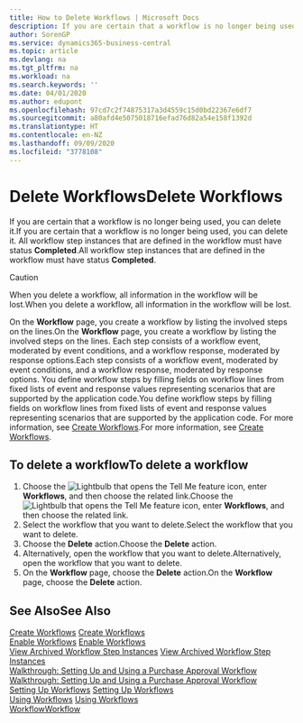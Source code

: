 ```yaml
---
title: How to Delete Workflows | Microsoft Docs
description: If you are certain that a workflow is no longer being used, you can delete it. All workflow step instances that are defined in the workflow must have status **Completed**.
author: SorenGP
ms.service: dynamics365-business-central
ms.topic: article
ms.devlang: na
ms.tgt_pltfrm: na
ms.workload: na
ms.search.keywords: ''
ms.date: 04/01/2020
ms.author: edupont
ms.openlocfilehash: 97cd7c2f74875317a3d4559c15d0bd22367e6df7
ms.sourcegitcommit: a80afd4e5075018716efad76d82a54e158f1392d
ms.translationtype: HT
ms.contentlocale: en-NZ
ms.lasthandoff: 09/09/2020
ms.locfileid: "3778108"
---
```

# <a name="delete-workflows"></a><span data-ttu-id="93473-104">Delete Workflows</span><span class="sxs-lookup"><span data-stu-id="93473-104">Delete Workflows</span></span>
<span data-ttu-id="93473-105">If you are certain that a workflow is no longer being used, you can delete it.</span><span class="sxs-lookup"><span data-stu-id="93473-105">If you are certain that a workflow is no longer being used, you can delete it.</span></span> <span data-ttu-id="93473-106">All workflow step instances that are defined in the workflow must have status **Completed**.</span><span class="sxs-lookup"><span data-stu-id="93473-106">All workflow step instances that are defined in the workflow must have status **Completed**.</span></span>  

> [!CAUTION]  
>  <span data-ttu-id="93473-107">When you delete a workflow, all information in the workflow will be lost.</span><span class="sxs-lookup"><span data-stu-id="93473-107">When you delete a workflow, all information in the workflow will be lost.</span></span>  

 <span data-ttu-id="93473-108">On the **Workflow** page, you create a workflow by listing the involved steps on the lines.</span><span class="sxs-lookup"><span data-stu-id="93473-108">On the **Workflow** page, you create a workflow by listing the involved steps on the lines.</span></span> <span data-ttu-id="93473-109">Each step consists of a workflow event, moderated by event conditions, and a workflow response, moderated by response options.</span><span class="sxs-lookup"><span data-stu-id="93473-109">Each step consists of a workflow event, moderated by event conditions, and a workflow response, moderated by response options.</span></span> <span data-ttu-id="93473-110">You define workflow steps by filling fields on workflow lines from fixed lists of event and response values representing scenarios that are supported by the application code.</span><span class="sxs-lookup"><span data-stu-id="93473-110">You define workflow steps by filling fields on workflow lines from fixed lists of event and response values representing scenarios that are supported by the application code.</span></span> <span data-ttu-id="93473-111">For more information, see [Create Workflows](across-how-to-create-workflows.md).</span><span class="sxs-lookup"><span data-stu-id="93473-111">For more information, see [Create Workflows](across-how-to-create-workflows.md).</span></span>  

## <a name="to-delete-a-workflow"></a><span data-ttu-id="93473-112">To delete a workflow</span><span class="sxs-lookup"><span data-stu-id="93473-112">To delete a workflow</span></span>  
1.  <span data-ttu-id="93473-113">Choose the ![Lightbulb that opens the Tell Me feature](media/ui-search/search_small.png "Tell me what you want to do") icon, enter **Workflows**, and then choose the related link.</span><span class="sxs-lookup"><span data-stu-id="93473-113">Choose the ![Lightbulb that opens the Tell Me feature](media/ui-search/search_small.png "Tell me what you want to do") icon, enter **Workflows**, and then choose the related link.</span></span>  
2.  <span data-ttu-id="93473-114">Select the workflow that you want to delete.</span><span class="sxs-lookup"><span data-stu-id="93473-114">Select the workflow that you want to delete.</span></span>  
3.  <span data-ttu-id="93473-115">Choose the **Delete** action.</span><span class="sxs-lookup"><span data-stu-id="93473-115">Choose the **Delete** action.</span></span>  
4.  <span data-ttu-id="93473-116">Alternatively, open the workflow that you want to delete.</span><span class="sxs-lookup"><span data-stu-id="93473-116">Alternatively, open the workflow that you want to delete.</span></span>  
5.  <span data-ttu-id="93473-117">On the **Workflow** page, choose the **Delete** action.</span><span class="sxs-lookup"><span data-stu-id="93473-117">On the **Workflow** page, choose the **Delete** action.</span></span>  

## <a name="see-also"></a><span data-ttu-id="93473-118">See Also</span><span class="sxs-lookup"><span data-stu-id="93473-118">See Also</span></span>  
 <span data-ttu-id="93473-119">[Create Workflows](across-how-to-create-workflows.md) </span><span class="sxs-lookup"><span data-stu-id="93473-119">[Create Workflows](across-how-to-create-workflows.md) </span></span>  
 <span data-ttu-id="93473-120">[Enable Workflows](across-how-to-enable-workflows.md) </span><span class="sxs-lookup"><span data-stu-id="93473-120">[Enable Workflows](across-how-to-enable-workflows.md) </span></span>  
 <span data-ttu-id="93473-121">[View Archived Workflow Step Instances](across-how-to-view-archived-workflow-step-instances.md) </span><span class="sxs-lookup"><span data-stu-id="93473-121">[View Archived Workflow Step Instances](across-how-to-view-archived-workflow-step-instances.md) </span></span>  
 <span data-ttu-id="93473-122">[Walkthrough: Setting Up and Using a Purchase Approval Workflow](walkthrough-setting-up-and-using-a-purchase-approval-workflow.md) </span><span class="sxs-lookup"><span data-stu-id="93473-122">[Walkthrough: Setting Up and Using a Purchase Approval Workflow](walkthrough-setting-up-and-using-a-purchase-approval-workflow.md) </span></span>  
 <span data-ttu-id="93473-123">[Setting Up Workflows](across-set-up-workflows.md) </span><span class="sxs-lookup"><span data-stu-id="93473-123">[Setting Up Workflows](across-set-up-workflows.md) </span></span>  
 <span data-ttu-id="93473-124">[Using Workflows](across-use-workflows.md) </span><span class="sxs-lookup"><span data-stu-id="93473-124">[Using Workflows](across-use-workflows.md) </span></span>  
 [<span data-ttu-id="93473-125">Workflow</span><span class="sxs-lookup"><span data-stu-id="93473-125">Workflow</span></span>](across-workflow.md)   
